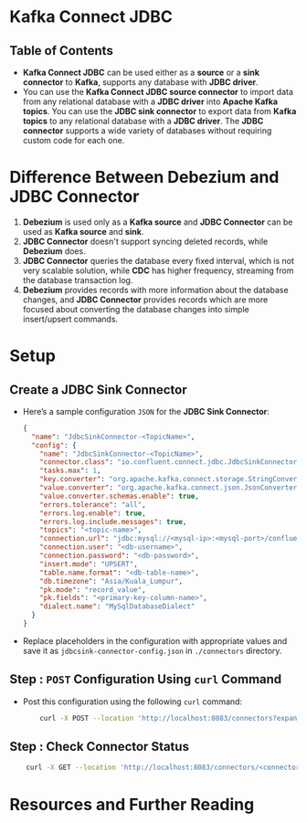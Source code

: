 # Kafka Connect JDBC

## Table of Contents

- **Kafka Connect JDBC** can be used either as a **source** or a **sink connector** to **Kafka**, supports any database with **JDBC driver**.
- You can use the **Kafka Connect JDBC source connector** to import data from any relational database with a **JDBC driver** into **Apache Kafka topics**. You can use the **JDBC sink connector** to export data from **Kafka topics** to any relational database with a **JDBC driver**. The **JDBC connector** supports a wide variety of databases without requiring custom code for each one.

# Difference Between Debezium and JDBC Connector

1. **Debezium** is used only as a **Kafka source** and **JDBC Connector** can be used as **Kafka source** and **sink**.
2. **JDBC Connector** doesn't support syncing deleted records, while **Debezium** does.
3. **JDBC Connector** queries the database every fixed interval, which is not very scalable solution, while **CDC** has higher frequency, streaming from the database transaction log.
4. **Debezium** provides records with more information about the database changes, and **JDBC Connector** provides records which are more focused about converting the database changes into simple insert/upsert commands.

# Setup

## Create a JDBC Sink Connector

- Here’s a sample configuration `JSON` for the **JDBC Sink Connector**:
  ```json
  {
    "name": "JdbcSinkConnector-<TopicName>",
    "config": {
      "name": "JdbcSinkConnector-<TopicName>",
      "connector.class": "io.confluent.connect.jdbc.JdbcSinkConnector",
      "tasks.max": 1,
      "key.converter": "org.apache.kafka.connect.storage.StringConverter",
      "value.converter": "org.apache.kafka.connect.json.JsonConverter",
      "value.converter.schemas.enable": true,
      "errors.tolerance": "all",
      "errors.log.enable": true,
      "errors.log.include.messages": true,
      "topics": "<topic-name>",
      "connection.url": "jdbc:mysql://<mysql-ip>:<mysql-port>/confluent-platform?useSSL=false",
      "connection.user": "<db-username>",
      "connection.password": "<db-password>",
      "insert.mode": "UPSERT",
      "table.name.format": "<db-table-name>",
      "db.timezone": "Asia/Kuala_Lumpur",
      "pk.mode": "record_value",
      "pk.fields": "<primary-key-column-name>",
      "dialect.name": "MySqlDatabaseDialect"
    }
  }
  ```
- Replace placeholders in the configuration with appropriate values and save it as `jdbcsink-connector-config.json` in `./connectors` directory.

## Step : `POST` Configuration Using `curl` Command

- Post this configuration using the following `curl` command:
  ```sh
      curl -X POST --location 'http://localhost:8083/connectors?expand=status&expand=info' --header 'Content-Type: application/json' --header 'Accept: application/json' --data '@./connectors/jdbcsink-connector-config.json'
  ```

## Step : Check Connector Status

```sh
    curl -X GET --location 'http://localhost:8083/connectors/<connector-name>/status'
```

# Resources and Further Reading

